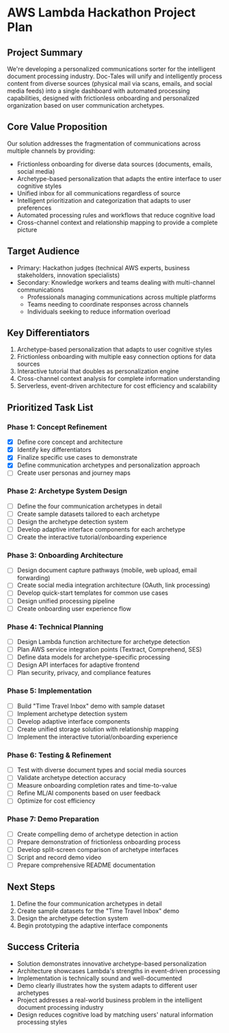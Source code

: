 # AWS Lambda Hackathon Project Plan

## Project Summary
We're developing a personalized communications sorter for the intelligent document processing industry. Doc-Tales will unify and intelligently process content from diverse sources (physical mail via scans, emails, and social media feeds) into a single dashboard with automated processing capabilities, designed with frictionless onboarding and personalized organization based on user communication archetypes.

## Core Value Proposition
Our solution addresses the fragmentation of communications across multiple channels by providing:
- Frictionless onboarding for diverse data sources (documents, emails, social media)
- Archetype-based personalization that adapts the entire interface to user cognitive styles
- Unified inbox for all communications regardless of source
- Intelligent prioritization and categorization that adapts to user preferences
- Automated processing rules and workflows that reduce cognitive load
- Cross-channel context and relationship mapping to provide a complete picture

## Target Audience
- Primary: Hackathon judges (technical AWS experts, business stakeholders, innovation specialists)
- Secondary: Knowledge workers and teams dealing with multi-channel communications
  - Professionals managing communications across multiple platforms
  - Teams needing to coordinate responses across channels
  - Individuals seeking to reduce information overload

## Key Differentiators
1. Archetype-based personalization that adapts to user cognitive styles
2. Frictionless onboarding with multiple easy connection options for data sources
3. Interactive tutorial that doubles as personalization engine
4. Cross-channel context analysis for complete information understanding
5. Serverless, event-driven architecture for cost efficiency and scalability

## Prioritized Task List

### Phase 1: Concept Refinement
- [x] Define core concept and architecture
- [x] Identify key differentiators
- [x] Finalize specific use cases to demonstrate
- [x] Define communication archetypes and personalization approach
- [ ] Create user personas and journey maps

### Phase 2: Archetype System Design
- [ ] Define the four communication archetypes in detail
- [ ] Create sample datasets tailored to each archetype
- [ ] Design the archetype detection system
- [ ] Develop adaptive interface components for each archetype
- [ ] Create the interactive tutorial/onboarding experience

### Phase 3: Onboarding Architecture
- [ ] Design document capture pathways (mobile, web upload, email forwarding)
- [ ] Create social media integration architecture (OAuth, link processing)
- [ ] Develop quick-start templates for common use cases
- [ ] Design unified processing pipeline
- [ ] Create onboarding user experience flow

### Phase 4: Technical Planning
- [ ] Design Lambda function architecture for archetype detection
- [ ] Plan AWS service integration points (Textract, Comprehend, SES)
- [ ] Define data models for archetype-specific processing
- [ ] Design API interfaces for adaptive frontend
- [ ] Plan security, privacy, and compliance features

### Phase 5: Implementation
- [ ] Build "Time Travel Inbox" demo with sample dataset
- [ ] Implement archetype detection system
- [ ] Develop adaptive interface components
- [ ] Create unified storage solution with relationship mapping
- [ ] Implement the interactive tutorial/onboarding experience

### Phase 6: Testing & Refinement
- [ ] Test with diverse document types and social media sources
- [ ] Validate archetype detection accuracy
- [ ] Measure onboarding completion rates and time-to-value
- [ ] Refine ML/AI components based on user feedback
- [ ] Optimize for cost efficiency

### Phase 7: Demo Preparation
- [ ] Create compelling demo of archetype detection in action
- [ ] Prepare demonstration of frictionless onboarding process
- [ ] Develop split-screen comparison of archetype interfaces
- [ ] Script and record demo video
- [ ] Prepare comprehensive README documentation

## Next Steps
1. Define the four communication archetypes in detail
2. Create sample datasets for the "Time Travel Inbox" demo
3. Design the archetype detection system
4. Begin prototyping the adaptive interface components

## Success Criteria
- Solution demonstrates innovative archetype-based personalization
- Architecture showcases Lambda's strengths in event-driven processing
- Implementation is technically sound and well-documented
- Demo clearly illustrates how the system adapts to different user archetypes
- Project addresses a real-world business problem in the intelligent document processing industry
- Design reduces cognitive load by matching users' natural information processing styles
